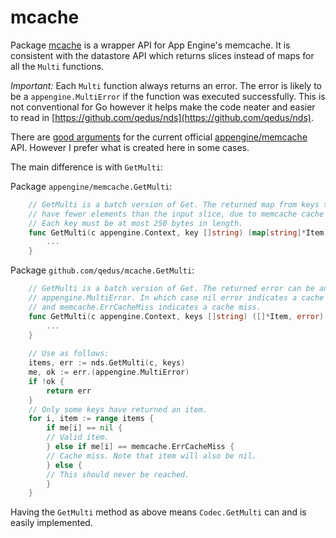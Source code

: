mcache
========

Package [mcache](http://godoc.org/github.com/qedus/mcache) is a wrapper API for App Engine's memcache. It is consistent with the datastore API which returns slices instead of maps for all the `Multi` functions.

*Important:* Each `Multi` function always returns an error. The error is likely to be a `appengine.MultiError` if the function was executed successfully. This is not conventional for Go however it helps make the code neater and easier to read in [https://github.com/qedus/nds](https://github.com/qedus/nds).

There are [good arguments](https://groups.google.com/forum/#!topic/google-appengine-go/kiuvTHf32zw/discussion) for the current official [appengine/memcache](https://developers.google.com/appengine/docs/go/memcache/reference) API. However I prefer what is created here in some cases.

The main difference is with `GetMulti`:

Package `appengine/memcache.GetMulti`:
```go
    // GetMulti is a batch version of Get. The returned map from keys to items may
    // have fewer elements than the input slice, due to memcache cache misses.
    // Each key must be at most 250 bytes in length.
    func GetMulti(c appengine.Context, key []string) (map[string]*Item, error) {
        ...
    }
```

Package `github.com/qedus/mcache.GetMulti`:
```go
    // GetMulti is a batch version of Get. The returned error can be an
    // appengine.MultiError. In which case nil error indicates a cache hit
    // and memcache.ErrCacheMiss indicates a cache miss.
    func GetMulti(c appengine.Context, keys []string) ([]*Item, error) {
        ...
    }
    
    // Use as follows:
    items, err := nds.GetMulti(c, keys)
    me, ok := err.(appengine.MultiError)
    if !ok {
        return err
    }
    // Only some keys have returned an item.
    for i, item := range items {
        if me[i] == nil {
	    // Valid item.
        } else if me[i] == memcache.ErrCacheMiss {
	    // Cache miss. Note that item will also be nil.
        } else {
	    // This should never be reached.
        }
    }
```

Having the `GetMulti` method as above means `Codec.GetMulti` can and is easily implemented.

